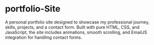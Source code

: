 # portfolio-Site
A personal portfolio site designed to showcase my professional journey, skills, projects, and a contact form. Built with pure HTML, CSS, and JavaScript, the site includes animations, smooth scrolling, and EmailJS integration for handling contact forms.
